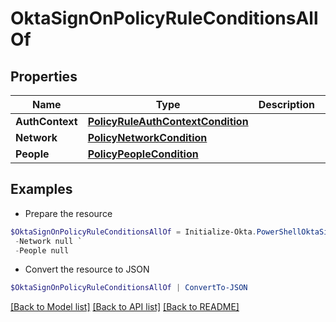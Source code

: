 # OktaSignOnPolicyRuleConditionsAllOf
## Properties

Name | Type | Description | Notes
------------ | ------------- | ------------- | -------------
**AuthContext** | [**PolicyRuleAuthContextCondition**](PolicyRuleAuthContextCondition.md) |  | [optional] 
**Network** | [**PolicyNetworkCondition**](PolicyNetworkCondition.md) |  | [optional] 
**People** | [**PolicyPeopleCondition**](PolicyPeopleCondition.md) |  | [optional] 

## Examples

- Prepare the resource
```powershell
$OktaSignOnPolicyRuleConditionsAllOf = Initialize-Okta.PowerShellOktaSignOnPolicyRuleConditionsAllOf  -AuthContext null `
 -Network null `
 -People null
```

- Convert the resource to JSON
```powershell
$OktaSignOnPolicyRuleConditionsAllOf | ConvertTo-JSON
```

[[Back to Model list]](../README.md#documentation-for-models) [[Back to API list]](../README.md#documentation-for-api-endpoints) [[Back to README]](../README.md)

